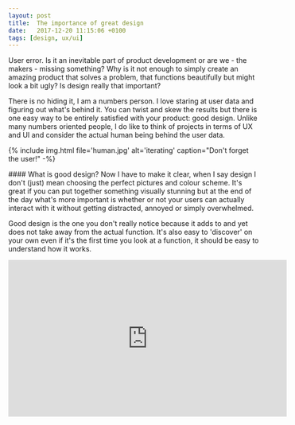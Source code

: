 ```yaml
---
layout: post
title:  The importance of great design
date:   2017-12-20 11:15:06 +0100
tags: [design, ux/ui]
---
```

User error. Is it an inevitable part of product development or are we - the makers - missing something? Why is it not enough to simply create an amazing product that solves a problem, that functions beautifully but might look a bit ugly? Is design really that important?

There is no hiding it, I am a numbers person. I love staring at user data and figuring out what's behind it. You can twist and skew the results but there is one easy way to be entirely satisfied with your product: good design. Unlike many numbers oriented people, I do like to think of projects in terms of UX and UI and consider the actual human being behind the user data.

{% include img.html file='human.jpg' alt='iterating'
caption="Don't forget the user!" -%}

#### What is good design?
Now I have to make it clear, when I say design I don't (just) mean choosing the perfect pictures and colour scheme. It's great if you can put together something visually stunning but at the end of the day what's more important is whether or not your users can actually interact with it without getting distracted, annoyed or simply overwhelmed. 

Good design is the one you don't really notice because it adds to and yet does not take away from the actual function. It's also easy to 'discover' on your own even if it's the first time you look at a function, it should be easy to understand how it works.

<p align="center"><iframe allow="encrypted-media" allowfullscreen="" frameborder="0" gesture="media" height="315" src="https://www.youtube.com/watch?v=yY96hTb8WgI" width="560"></iframe></p>
